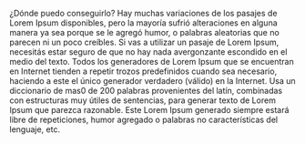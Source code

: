 ¿Dónde puedo conseguirlo?
Hay muchas variaciones de los pasajes de Lorem Ipsum disponibles, pero la mayoría sufrió alteraciones en alguna manera
 ya sea porque se le agregó humor, o palabras aleatorias que no parecen ni un poco creíbles. Si vas a utilizar un pasaje
 de Lorem Ipsum, necesitás estar seguro de que no hay nada avergonzante escondido en el medio del texto.
 Todos los generadores de Lorem Ipsum que se encuentran en Internet tienden a repetir trozos predefinidos cuando
 sea necesario, haciendo a este el único generador verdadero (válido) en la Internet. Usa un diccionario de mas0
 de 200 palabras provenientes del latín, combinadas con estructuras muy útiles de sentencias, para generar texto
 de Lorem Ipsum que parezca razonable. Este Lorem Ipsum generado siempre estará libre de repeticiones,
 humor agregado o palabras no características del lenguaje, etc.